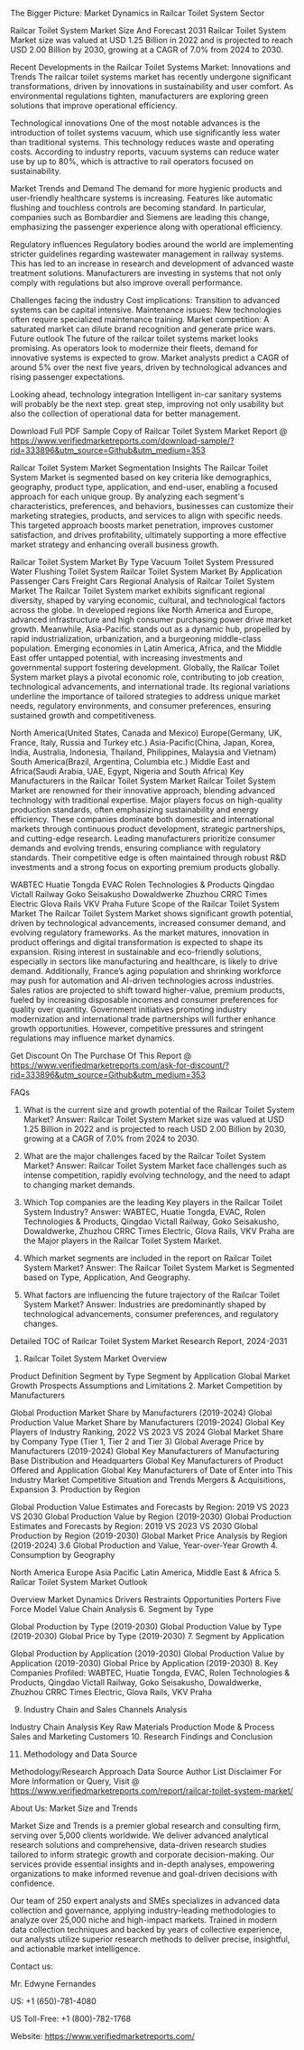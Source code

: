 The Bigger Picture: Market Dynamics in Railcar Toilet System Sector


Railcar Toilet System Market Size And Forecast 2031
Railcar Toilet System Market size was valued at USD 1.25 Billion in 2022 and is projected to reach USD 2.00 Billion by 2030, growing at a CAGR of 7.0% from 2024 to 2030.

Recent Developments in the Railcar Toilet Systems Market: Innovations and Trends
The railcar toilet systems market has recently undergone significant transformations, driven by innovations in sustainability and user comfort. As environmental regulations tighten, manufacturers are exploring green solutions that improve operational efficiency.

Technological innovations
One of the most notable advances is the introduction of toilet systems vacuum, which use significantly less water than traditional systems. This technology reduces waste and operating costs. According to industry reports, vacuum systems can reduce water use by up to 80%, which is attractive to rail operators focused on sustainability.

Market Trends and Demand
The demand for more hygienic products and user-friendly healthcare systems is increasing. Features like automatic flushing and touchless controls are becoming standard. In particular, companies such as Bombardier and Siemens are leading this change, emphasizing the passenger experience along with operational efficiency.

Regulatory influences
Regulatory bodies around the world are implementing stricter guidelines regarding wastewater management in railway systems. This has led to an increase in research and development of advanced waste treatment solutions. Manufacturers are investing in systems that not only comply with regulations but also improve overall performance.

Challenges facing the industry
Cost implications: Transition to advanced systems can be capital intensive.
Maintenance issues: New technologies often require specialized maintenance training.
Market competition: A saturated market can dilute brand recognition and generate price wars.
Future outlook
The future of the railcar toilet systems market looks promising. As operators look to modernize their fleets, demand for innovative systems is expected to grow. Market analysts predict a CAGR of around 5% over the next five years, driven by technological advances and rising passenger expectations.

Looking ahead, technology integration Intelligent in-car sanitary systems will probably be the next step. great step, improving not only usability but also the collection of operational data for better management.

Download Full PDF Sample Copy of Railcar Toilet System Market Report @ https://www.verifiedmarketreports.com/download-sample/?rid=333896&utm_source=Github&utm_medium=353

Railcar Toilet System Market Segmentation Insights
The Railcar Toilet System Market is segmented based on key criteria like demographics, geography, product type, application, and end-user, enabling a focused approach for each unique group. By analyzing each segment's characteristics, preferences, and behaviors, businesses can customize their marketing strategies, products, and services to align with specific needs. This targeted approach boosts market penetration, improves customer satisfaction, and drives profitability, ultimately supporting a more effective market strategy and enhancing overall business growth.

Railcar Toilet System Market By Type
Vacuum Toilet System
Pressured Water Flushing Toilet System
Railcar Toilet System Market By Application
Passenger Cars
Freight Cars
Regional Analysis of Railcar Toilet System Market
The Railcar Toilet System market exhibits significant regional diversity, shaped by varying economic, cultural, and technological factors across the globe. In developed regions like North America and Europe, advanced infrastructure and high consumer purchasing power drive market growth. Meanwhile, Asia-Pacific stands out as a dynamic hub, propelled by rapid industrialization, urbanization, and a burgeoning middle-class population. Emerging economies in Latin America, Africa, and the Middle East offer untapped potential, with increasing investments and governmental support fostering development. Globally, the Railcar Toilet System market plays a pivotal economic role, contributing to job creation, technological advancements, and international trade. Its regional variations underline the importance of tailored strategies to address unique market needs, regulatory environments, and consumer preferences, ensuring sustained growth and competitiveness.

North America(United States, Canada and Mexico)
Europe(Germany, UK, France, Italy, Russia and Turkey etc.)
Asia-Pacific(China, Japan, Korea, India, Australia, Indonesia, Thailand, Philippines, Malaysia and Vietnam)
South America(Brazil, Argentina, Columbia etc.)
Middle East and Africa(Saudi Arabia, UAE, Egypt, Nigeria and South Africa)
Key Manufacturers in the Railcar Toilet System Market
Railcar Toilet System Market are renowned for their innovative approach, blending advanced technology with traditional expertise. Major players focus on high-quality production standards, often emphasizing sustainability and energy efficiency. These companies dominate both domestic and international markets through continuous product development, strategic partnerships, and cutting-edge research. Leading manufacturers prioritize consumer demands and evolving trends, ensuring compliance with regulatory standards. Their competitive edge is often maintained through robust R&D investments and a strong focus on exporting premium products globally.

WABTEC
Huatie Tongda
EVAC
Rolen Technologies & Products
Qingdao Victall Railway
Goko Seisakusho
Dowaldwerke
Zhuzhou CRRC Times Electric
Glova Rails
VKV Praha
Future Scope of the Railcar Toilet System Market
The Railcar Toilet System Market shows significant growth potential, driven by technological advancements, increased consumer demand, and evolving regulatory frameworks. As the market matures, innovation in product offerings and digital transformation is expected to shape its expansion. Rising interest in sustainable and eco-friendly solutions, especially in sectors like manufacturing and healthcare, is likely to drive demand. Additionally, France’s aging population and shrinking workforce may push for automation and AI-driven technologies across industries. Sales ratios are projected to shift toward higher-value, premium products, fueled by increasing disposable incomes and consumer preferences for quality over quantity. Government initiatives promoting industry modernization and international trade partnerships will further enhance growth opportunities. However, competitive pressures and stringent regulations may influence market dynamics.

Get Discount On The Purchase Of This Report @ https://www.verifiedmarketreports.com/ask-for-discount/?rid=333896&utm_source=Github&utm_medium=353

FAQs
1. What is the current size and growth potential of the Railcar Toilet System Market?
Answer: Railcar Toilet System Market size was valued at USD 1.25 Billion in 2022 and is projected to reach USD 2.00 Billion by 2030, growing at a CAGR of 7.0% from 2024 to 2030.

2. What are the major challenges faced by the Railcar Toilet System Market?
Answer: Railcar Toilet System Market face challenges such as intense competition, rapidly evolving technology, and the need to adapt to changing market demands.

3. Which Top companies are the leading Key players in the Railcar Toilet System Industry?
Answer: WABTEC, Huatie Tongda, EVAC, Rolen Technologies & Products, Qingdao Victall Railway, Goko Seisakusho, Dowaldwerke, Zhuzhou CRRC Times Electric, Glova Rails, VKV Praha are the Major players in the Railcar Toilet System Market.

4. Which market segments are included in the report on Railcar Toilet System Market?
Answer: The Railcar Toilet System Market is Segmented based on Type, Application, And Geography.

5. What factors are influencing the future trajectory of the Railcar Toilet System Market?
Answer: Industries are predominantly shaped by technological advancements, consumer preferences, and regulatory changes.

Detailed TOC of Railcar Toilet System Market Research Report, 2024-2031
1. Railcar Toilet System Market Overview

Product Definition
Segment by Type
Segment by Application
Global Market Growth Prospects
Assumptions and Limitations
2. Market Competition by Manufacturers

Global Production Market Share by Manufacturers (2019-2024)
Global Production Value Market Share by Manufacturers (2019-2024)
Global Key Players of Industry Ranking, 2022 VS 2023 VS 2024
Global Market Share by Company Type (Tier 1, Tier 2 and Tier 3)
Global Average Price by Manufacturers (2019-2024)
Global Key Manufacturers of Manufacturing Base Distribution and Headquarters
Global Key Manufacturers of Product Offered and Application
Global Key Manufacturers of Date of Enter into This Industry
Market Competitive Situation and Trends
Mergers & Acquisitions, Expansion
3. Production by Region

Global Production Value Estimates and Forecasts by Region: 2019 VS 2023 VS 2030
Global Production Value by Region (2019-2030)
Global Production Estimates and Forecasts by Region: 2019 VS 2023 VS 2030
Global Production by Region (2019-2030)
Global Market Price Analysis by Region (2019-2024) 3.6 Global Production and Value, Year-over-Year Growth
4. Consumption by Geography

North America
Europe
Asia Pacific
Latin America, Middle East & Africa
5. Railcar Toilet System Market Outlook

Overview
Market Dynamics
Drivers
Restraints
Opportunities
Porters Five Force Model
Value Chain Analysis 
6. Segment by Type

Global Production by Type (2019-2030)
Global Production Value by Type (2019-2030)
Global Price by Type (2019-2030)
7. Segment by Application

Global Production by Application (2019-2030)
Global Production Value by Application (2019-2030)
Global Price by Application (2019-2030)
8. Key Companies Profiled: WABTEC, Huatie Tongda, EVAC, Rolen Technologies & Products, Qingdao Victall Railway, Goko Seisakusho, Dowaldwerke, Zhuzhou CRRC Times Electric, Glova Rails, VKV Praha

9. Industry Chain and Sales Channels Analysis

Industry Chain Analysis
Key Raw Materials
Production Mode & Process
Sales and Marketing
Customers
10. Research Findings and Conclusion

11. Methodology and Data Source

Methodology/Research Approach
Data Source
Author List
Disclaimer
For More Information or Query, Visit @ https://www.verifiedmarketreports.com/report/railcar-toilet-system-market/

About Us: Market Size and Trends

Market Size and Trends is a premier global research and consulting firm, serving over 5,000 clients worldwide. We deliver advanced analytical research solutions and comprehensive, data-driven research studies tailored to inform strategic growth and corporate decision-making. Our services provide essential insights and in-depth analyses, empowering organizations to make informed revenue and goal-driven decisions with confidence.

Our team of 250 expert analysts and SMEs specializes in advanced data collection and governance, applying industry-leading methodologies to analyze over 25,000 niche and high-impact markets. Trained in modern data collection techniques and backed by years of collective experience, our analysts utilize superior research methods to deliver precise, insightful, and actionable market intelligence.

Contact us:

Mr. Edwyne Fernandes

US: +1 (650)-781-4080

US Toll-Free: +1 (800)-782-1768

Website: https://www.verifiedmarketreports.com/
